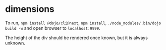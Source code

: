 # dimensions

To run, `npm install @dojo/cli@next`, `npm install`, `./node_modules/.bin/dojo build -w` and open browser to `localhost:9999`.

The height of the div should be rendered once known, but it is always unknown.


